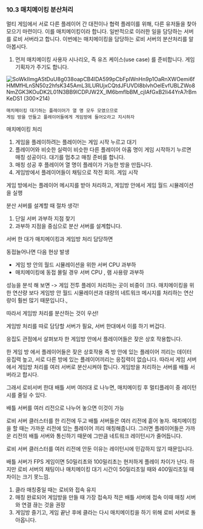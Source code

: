 ### 10.3 매치메이킹 분산처리 

멀티 게임에서 서로 다른 플레이어 간 대전이나 협력 플레이를 위해, 다른 유저들을 찾아 모으기 마련이다. 이를 매치메이킹이라 합니다.  일반적으로 이러한 일을 담당하는 서버를 로비 서버라고 합니다. 이번에는 매치메이킹을 담당하는 로비 서버의 분산처리를 알아봅시다.



1. 먼저 매치메이킹 사용자 시나리오, 즉 유즈 케이스(use case) 를 준비합니다. 게임 기획자가 주기도 합니다.



 ![SoWkIImgAStDuU8g038oapCB4lDA599pCbFpIWnHn9p1OaRnXWOemi6fHMMfHLnSN50z2hfsK345AmL3lLURUjxCQtdJFUVDl8blvhOelEvfUBLZWo8NmZGK3KOuDK2L01N3BB9ICDPJW2X_lM6bmflbBM_cjIAfGxB2Ii44YrA7rBmKeDS1 (300×214)](https://www.plantuml.com/plantuml/img/SoWkIImgAStDuU8g038oapCB4lDA599pCbFpIWnHn9p1OaRnXWOemi6fHMMfHLnSN50z2hfsK345AmL3lLURUjxCQtdJFUVDl8blvhOelEvfUBLZWo8NmZGK3KOuDK2L01N3BB9ICDPJW2X_lM6bmflbBM_cjIAfGxB2Ii44YrA7rBmKeDS1) 

```
매치메이킹 대기하는 플레이어가 열 명 모두 모였으므로 
게임 방을 만들고 플레이어들에게 게임방에 들어오라고 지시하자
```



매치메이킹 처리

1. 게임을 플레이하려는 플레이어는 게임 시작 누르고 대기
2. 플레이어와 비슷한 실력이 비슷한 다른 플레이어 아홉 명이 게임 시작하기 누르면 매칭 성공이다. 대기를 멈추고 매칭 준비를 합니다.
3. 매칭 성공 후 플레이어 열 명이 플레이가 가능한 방을 만듭니다.
4. 게임방에서 플레이어들이 채팅으로 작전 회의. 게임 시작

게임 방에서는 플레이어 메시지를 받아 처리하고, 게임방 안에서 게임 월드 시뮬레이션을 실행



분산 서버를 설계할 때 절차 생각!

1. 단일 서버 과부하 지점 찾기
2. 과부하 지점을 중심으로 분산 서버를 설계합니다.



서버 한 대가 매치메이킹과 게임방 처리 담당하면

동접늘어나면 다음 현상 발생

* 게임 방 안의 월드 시뮬레이션을 위한 서버 CPU 과부하
* 매치메이킹에 동접 몰릴 경우 서버 CPU , 램 사용량 과부하

성능을 분석 해 보면 -> 게임 전투 플레이 처리하는 곳이 비중이 크다. 매치메이킹을 위한 연산량 보다 게임방 안 월드 시뮬레이션과 대량의 네트워크 메시지를 처리하는 연산량이 훨씬 많기 때문입니다.,



따라서 게임방 처리를 분산하는 것이 우선!

게임방 처리를 따로 담당할 서버가 필요, 서버 한대에서 이를 하기 버겁다.



응집도 관점에서 살펴보자 한 게임방 안에서 플레이어들은 잦은 상호 작용합니다.

한 게임 방 에서 플레이어들은 잦은 상호작용 즉 방 안에 있는 플레이어 끼리는 데이터 응집력 높고, 서로 다른 방에 있는 플레이어끼리는 응집력이 없습니다. 따라서 게임 서버에서 게임방 처리를 여러 서버로 분산시켜야 합니다. 게임방을 처리하는 서버를 배틀 서버라고 합시다.



그래서 로비서버 한대 배틀 서버 여러대 로 나누면, 매치메이킹 후 멀티플레이 중 레이턴시를 줄일 수 있다.

배틀 서버를 여러 리전으로 나누어 놓으면 이것이 가능



로비 서버 클러스터를 한 리전에 두고 배틀 서버들은 여러 리전에 흩어 놓자. 매치메이킹을 할 때는 가까운 리전에 있는 플레이어 끼리 매칭해줍니다. 그러면 플레이어들은 가까운 리전의 배틀 서버와 통신하기 때문에 그만큼 네트워크 레이턴시가 줄어듭니다.



로비 서버 클러스터를 여러 리전에 안둔 이유는 레이턴시에 민감하지 않기 때문입니다. 

배틀 서버가 FPS 게임이면 50밀리초와 100밀리초는 현저하게 플레이 차이가 난다. 하지만 로비 서버의 채팅이나 매치메이킹 대기 시간이 50밀리초일 때와 400밀리초일 때 차이는 크기 못느낌.

1. 클라 매칭중일 때는 로비와 접속 유지
2. 매칭 완료되어 게임방을 만들 때 가장 접속자 적은 배틀 서버에 접속 이때 매칭 서버와 연결 끊는 것을 권장
3. 게임방 즐기고, 게임 끝난 후에 클라는 다시 매치메이킹을 하기 위해 로비 서버로 돌아옵니다.